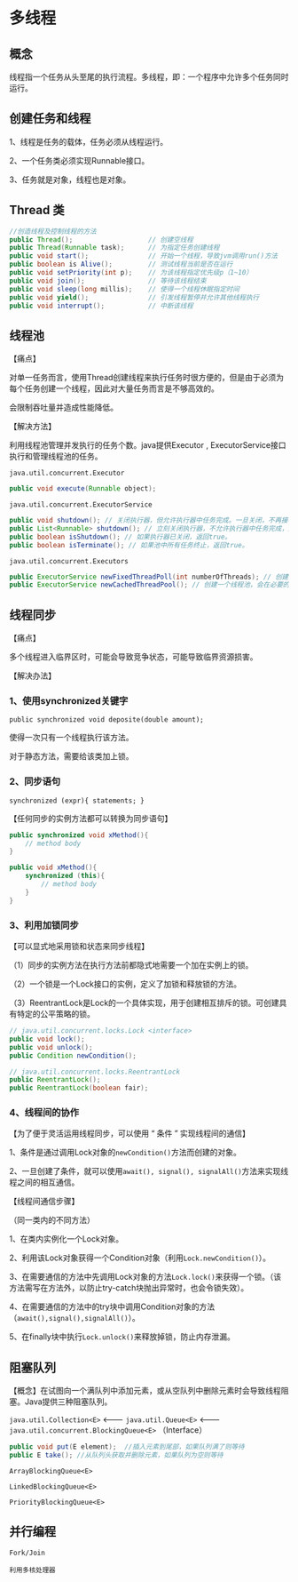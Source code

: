 # 多线程

## 概念

​	线程指一个任务从头至尾的执行流程。多线程，即：一个程序中允许多个任务同时运行。

## 创建任务和线程

1、线程是任务的载体，任务必须从线程运行。

2、一个任务类必须实现Runnable接口。

3、任务就是对象，线程也是对象。

## Thread 类

```java
//创造线程及控制线程的方法
public Thread();                   // 创建空线程
public Thread(Runnable task);      // 为指定任务创建线程
public void start();               // 开始一个线程，导致jvm调用run()方法
public boolean is Alive();         // 测试线程当前是否在运行
public void setPriority(int p);    // 为该线程指定优先级p（1~10）
public void join();                // 等待该线程结束
public void sleep(long millis);    // 使得一个线程休眠指定时间
public void yield();               // 引发线程暂停并允许其他线程执行
public void interrupt();           // 中断该线程
```



## 线程池

【痛点】

对单一任务而言，使用Thread创建线程来执行任务时很方便的，但是由于必须为每个任务创建一个线程，因此对大量任务而言是不够高效的。

会限制吞吐量并造成性能降低。

【解决方法】

利用线程池管理并发执行的任务个数。java提供Executor , ExecutorService接口执行和管理线程池的任务。

`java.util.concurrent.Executor`

```java
public void execute(Runnable object);
```

`java.util.concurrent.ExecutorService`

```java
public void shutdown(); // 关闭执行器，但允许执行器中任务完成。一旦关闭，不再接收新任务。
public List<Runnable> shutdown(); // 立刻关闭执行器，不允许执行器中任务完成，返回未完成任务列表。
public boolean isShutdown(); // 如果执行器已关闭，返回true。
public boolean isTerminate(); // 如果池中所有任务终止，返回true。
```

`java.util.concurrent.Executors`

```java
public ExecutorService newFixedThreadPoll(int numberOfThreads); // 创建一个可并行运行指定数目线程的线程池，可重用
public ExecutorService newCachedThreadPool(); // 创建一个线程池，会在必要的时候创建新线程，如果之前创建的可用，则会重用。
```



## 线程同步

【痛点】

多个线程进入临界区时，可能会导致竞争状态，可能导致临界资源损害。

【解决办法】

### 1、使用synchronized关键字

`public synchronized void deposite(double amount);`

使得一次只有一个线程执行该方法。

对于静态方法，需要给该类加上锁。

### 2、同步语句

`synchronized (expr){ statements; }`

【任何同步的实例方法都可以转换为同步语句】

```java
public synchronized void xMethod(){
    // method body
}

public void xMethod(){
    synchronized (this){
        // method body
    }
}
```

### 3、利用加锁同步

【可以显式地采用锁和状态来同步线程】

（1）同步的实例方法在执行方法前都隐式地需要一个加在实例上的锁。

（2）一个锁是一个Lock接口的实例，定义了加锁和释放锁的方法。

（3）ReentrantLock是Lock的一个具体实现，用于创建相互排斥的锁。可创建具有特定的公平策略的锁。

```java
// java.util.concurrent.locks.Lock <interface>
public void lock();
public void unlock();
public Condition newCondition();

// java.util.concurrent.locks.ReentrantLock
public ReentrantLock();
public ReentrantLock(boolean fair);
```



### 4、线程间的协作

【为了便于灵活运用线程同步，可以使用 “ 条件 ” 实现线程间的通信】

1、条件是通过调用Lock对象的`newCondition()`方法而创建的对象。

2、一旦创建了条件，就可以使用`await(), signal(), signalAll()`方法来实现线程之间的相互通信。

【线程间通信步骤】

（同一类内的不同方法）

1、在类内实例化一个Lock对象。

2、利用该Lock对象获得一个Condition对象（利用`Lock.newCondition()`）。

3、在需要通信的方法中先调用Lock对象的方法`Lock.lock()`来获得一个锁。（该方法需写在方法外，以防止try-catch块抛出异常时，也会令锁失效）。

4、在需要通信的方法中的try块中调用Condition对象的方法（`await(),signal(),signalAll()`）。

5、在finally块中执行`Lock.unlock()`来释放掉锁，防止内存泄漏。



## 阻塞队列

【概念】在试图向一个满队列中添加元素，或从空队列中删除元素时会导致线程阻塞。Java提供三种阻塞队列。

`java.util.Collection<E>`     <---   `java.util.Queue<E>`    <---   `java.util.concurrent.BlockingQueue<E>` （Interface）

```java
public void put(E element);  //插入元素到尾部，如果队列满了则等待
public E take(); //从队列头获取并删除元素，如果队列为空则等待
```

`ArrayBlockingQueue<E>`

`LinkedBlockingQueue<E>`

`PriorityBlockingQueue<E>`

## 并行编程

`Fork/Join`

`利用多核处理器`
